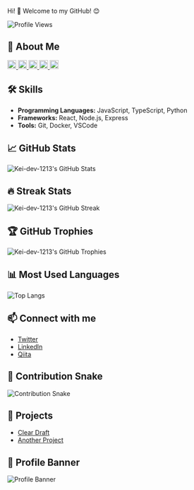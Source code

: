 Hi! 👋 Welcome to my GitHub! 😊

![Profile Views](https://komarev.com/ghpvc/?username=Kei-dev-1213&color=blue)

## 🚀 About Me
<p align="left">
  <a href="https://github.com/Kei-dev-1213">
    <img height="20" src="https://komarev.com/ghpvc/?username=Kei-dev-1213" />
  </a>
  <a href="https://github.com/Kei-dev-1213">
    <img height="20" src="https://img.shields.io/github/followers/Kei-dev-1213?label=follow&logo=github&style=flat" />
  </a>
  <a href="http://qiita.com/Kei-dev-1213">
    <img height="20" src="https://qiita-badge.apiapi.app/s/Keichan_15/posts.svg" />
  </a>
  <a href="http://qiita.com/Kei-dev-1213">
    <img height="20" src="https://qiita-badge.apiapi.app/s/Kei-dev-1213/contributions.svg" />
  </a>
  <a href="https://zenn.dev/Kei-dev-1213">
    <img height="20" src="https://badgen.org/img/zenn/Kei-dev-1213/articles?style=plastic" />
  </a>
</p>

## 🛠️ Skills
- **Programming Languages:** JavaScript, TypeScript, Python
- **Frameworks:** React, Node.js, Express
- **Tools:** Git, Docker, VSCode

## 📈 GitHub Stats
![Kei-dev-1213's GitHub Stats](https://github-readme-stats.vercel.app/api?username=Kei-dev-1213&show_icons=true&theme=radical)

## 🔥 Streak Stats
![Kei-dev-1213's GitHub Streak](https://github-readme-streak-stats.herokuapp.com/?user=Kei-dev-1213&theme=radical)

## 🏆 GitHub Trophies
![Kei-dev-1213's GitHub Trophies](https://github-profile-trophy.vercel.app/?username=Kei-dev-1213&theme=radical)

## 📊 Most Used Languages
![Top Langs](https://github-readme-stats.vercel.app/api/top-langs/?username=Kei-dev-1213&layout=compact&theme=radical)

## 📫 Connect with me
- [Twitter](https://twitter.com/Kei-dev-1213)
- [LinkedIn](https://linkedin.com/in/Kei-dev-1213)
- [Qiita](https://qiita.com/Kei-dev-1213)

## 🐍 Contribution Snake
![Contribution Snake](https://github.com/Kei-dev-1213/Kei-dev-1213/blob/output/github-contribution-grid-snake.svg)

## 💼 Projects
- [Clear Draft](https://github.com/Kei-dev-1213/Clear-Draft-App)
- [Another Project](https://github.com/Kei-dev-1213/Another-Project)

## 🎨 Profile Banner
![Profile Banner](https://github.com/Kei-dev-1213/Kei-dev-1213/blob/main/assets/banner.png)
